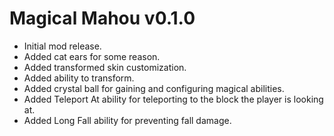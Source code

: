 # Magical Mahou v0.1.0

* Initial mod release.
* Added cat ears for some reason.
* Added transformed skin customization.
* Added ability to transform.
* Added crystal ball for gaining and configuring magical abilities.
* Added Teleport At ability for teleporting to the block the player is looking at.
* Added Long Fall ability for preventing fall damage.
